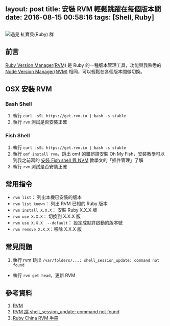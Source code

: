 layout: post
title: 安裝 RVM 輕鬆跳躍在每個版本間
date: 2016-08-15 00:58:16
tags: [Shell, Ruby]
---

## 

![遇見 紅寶貝(Ruby) 群](https://blog.ivanwei.co/images/2016/08/15/RVM-LOGO.png)

## 前言

[Ruby Version Manager(RVM)](https://rvm.io/  'Ruby Version Manager(RVM)') 是 Ruby 的一種版本管理工具，功能與我熟悉的 [Node Version Manager(NVM)](https://github.com/creationix/nvm 'Node Version Manager(NVM)')  相同，可以輕鬆在各個版本間做切換。

<!--more-->

## OSX 安裝 RVM

### Bash Shell
1. 執行 `curl -sSL https://get.rvm.io | bash -s stable`
2. 執行 `rvm` 測試是否安裝正確

### Fish Shell
1. 執行 `curl -sSL https://get.rvm.io | bash -s stable`
2. 執行 `omf install rvm`，跳出 omf 的錯誤請安裝 Oh My Fish，安裝教學可以到我之前寫的 [安裝 Fish shell 與 NVM](https://blog.ivanwei.co/2016/06/07/2016-06-07-bash-to-fish/#安裝-Fish-Shell-插件管理 '安裝 Fish shell 與 NVM') 教學文的「插件管理」了解
3. 執行 `rvm` 測試是否安裝正確

## 常用指令
-  `rvm list`： 列出本機已安裝的版本
  -  `rvm list known`： 列出 RVM 已知的 Ruby 版本
-  `rvm install X.X.X`： 安裝 Ruby X.X.X 版
-  `rvm use X.X.X`： 切換到 X.X.X 版
  -  `rvm use X.X.X  --default`： 設定成默許啟動的版本號
-  `rvm remove X.X.X`：移除 X.X.X 版

## 常見問題
1. 執行 rvm 跳出 `/var/folders/...: shell_session_update: command not found`
  - 執行 `rvm get head`，更新 RVM

## 參考資料
1. [RVM](https://rvm.io/ 'RVM')
2. [RVM 跳 shell_session_update: command not found](http://superuser.com/questions/1044130/why-am-i-having-how-can-i-fix-this-error-shell-session-update-command-not-f 'shell_session_update: command not found')
3. [Ruby China RVM 手冊](https://ruby-china.org/wiki/rvm-guide 'Ruby China RVM 手冊')
